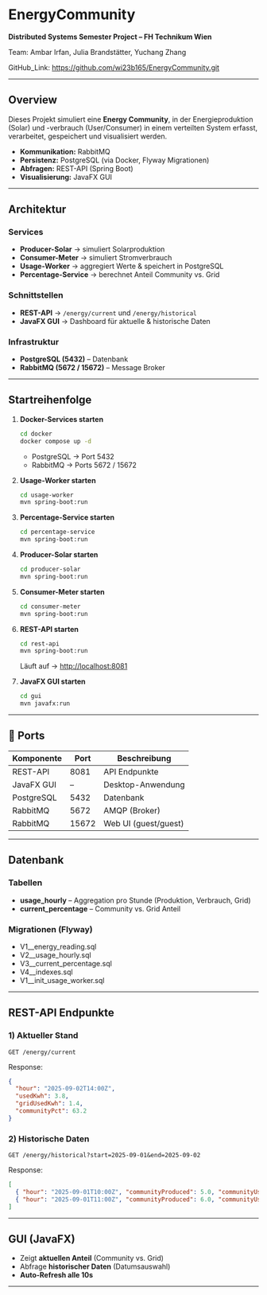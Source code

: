 #  EnergyCommunity

**Distributed Systems Semester Project – FH Technikum Wien**  

Team: Ambar Irfan, Julia Brandstätter, Yuchang Zhang

GitHub_Link: https://github.com/wi23b165/EnergyCommunity.git

---

##  Overview
Dieses Projekt simuliert eine **Energy Community**, in der Energieproduktion (Solar) und -verbrauch (User/Consumer) in einem verteilten System erfasst, verarbeitet, gespeichert und visualisiert werden.  

- **Kommunikation:** RabbitMQ  
- **Persistenz:** PostgreSQL (via Docker, Flyway Migrationen)  
- **Abfragen:** REST-API (Spring Boot)  
- **Visualisierung:** JavaFX GUI  

---

##  Architektur

### Services
- **Producer-Solar** → simuliert Solarproduktion  
- **Consumer-Meter** → simuliert Stromverbrauch  
- **Usage-Worker** → aggregiert Werte & speichert in PostgreSQL  
- **Percentage-Service** → berechnet Anteil Community vs. Grid  

### Schnittstellen
- **REST-API** → `/energy/current` und `/energy/historical`  
- **JavaFX GUI** → Dashboard für aktuelle & historische Daten  

### Infrastruktur
- **PostgreSQL (5432)** – Datenbank  
- **RabbitMQ (5672 / 15672)** – Message Broker  

---

##  Startreihenfolge

1. **Docker-Services starten**
   ```bash
   cd docker
   docker compose up -d
   ```
   - PostgreSQL → Port 5432  
   - RabbitMQ → Ports 5672 / 15672  

2. **Usage-Worker starten**
   ```bash
   cd usage-worker
   mvn spring-boot:run
   ```

3. **Percentage-Service starten**
   ```bash
   cd percentage-service
   mvn spring-boot:run
   ```

4. **Producer-Solar starten**
   ```bash
   cd producer-solar
   mvn spring-boot:run
   ```

5. **Consumer-Meter starten**
   ```bash
   cd consumer-meter
   mvn spring-boot:run
   ```

6. **REST-API starten**
   ```bash
   cd rest-api
   mvn spring-boot:run
   ```
   Läuft auf → [http://localhost:8081](http://localhost:8081)

7. **JavaFX GUI starten**
   ```bash
   cd gui
   mvn javafx:run
   ```

---

## 🔌 Ports

| Komponente    | Port  | Beschreibung            |
|---------------|-------|-------------------------|
| REST-API      | 8081  | API Endpunkte           |
| JavaFX GUI    | –     | Desktop-Anwendung       |
| PostgreSQL    | 5432  | Datenbank               |
| RabbitMQ      | 5672  | AMQP (Broker)           |
| RabbitMQ      | 15672 | Web UI (guest/guest)    |

---

##  Datenbank

### Tabellen
- **usage_hourly** – Aggregation pro Stunde (Produktion, Verbrauch, Grid)  
- **current_percentage** – Community vs. Grid Anteil  

### Migrationen (Flyway)
- V1__energy_reading.sql  
- V2__usage_hourly.sql  
- V3__current_percentage.sql
- V4__indexes.sql
- V1__init_usage_worker.sql


---

## REST-API Endpunkte

### 1) Aktueller Stand
```http
GET /energy/current
```
Response:
```json
{
  "hour": "2025-09-02T14:00Z",
  "usedKwh": 3.8,
  "gridUsedKwh": 1.4,
  "communityPct": 63.2
}
```

### 2) Historische Daten
```http
GET /energy/historical?start=2025-09-01&end=2025-09-02
```
Response:
```json
[
  { "hour": "2025-09-01T10:00Z", "communityProduced": 5.0, "communityUsed": 4.0, "gridUsed": 1.0 },
  { "hour": "2025-09-01T11:00Z", "communityProduced": 6.0, "communityUsed": 3.5, "gridUsed": 0.5 }
]
```

---

##  GUI (JavaFX)
- Zeigt **aktuellen Anteil** (Community vs. Grid)  
- Abfrage **historischer Daten** (Datumsauswahl)  
- **Auto-Refresh alle 10s**  

---

